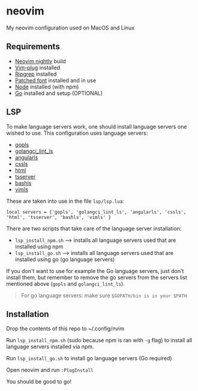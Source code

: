 # neovim
My neovim configuration used on MacOS and Linux

## Requirements
- [Neovim nightly](https://github.com/neovim/neovim/releases) build
- [Vim-plug](https://github.com/junegunn/vim-plug) installed
- [Ripgrep](https://github.com/BurntSushi/ripgrep#installation) installed
- [Patched font](https://github.com/ryanoasis/nerd-fonts) installed and in use
- [Node](https://nodejs.org/en/) installed (with npm)
- [Go](https://go.dev/) installed and setup (OPTIONAL)

## LSP
To make language servers work, one should install language servers one wished to use. This configuration uses language servers:
- [gopls](https://github.com/neovim/nvim-lspconfig/blob/master/doc/server_configurations.md#gopls)
- [golangci_lint_ls](https://github.com/neovim/nvim-lspconfig/blob/master/doc/server_configurations.md#golangci_lint_ls)
- [angularls](https://github.com/neovim/nvim-lspconfig/blob/master/doc/server_configurations.md#angularls)
- [cssls](https://github.com/neovim/nvim-lspconfig/blob/master/doc/server_configurations.md#cssls)
- [html](https://github.com/neovim/nvim-lspconfig/blob/master/doc/server_configurations.md#html)
- [tsserver](https://github.com/neovim/nvim-lspconfig/blob/master/doc/server_configurations.md#tsserver)
- [bashls](https://github.com/neovim/nvim-lspconfig/blob/master/doc/server_configurations.md#bashls)
- [vimls](https://github.com/neovim/nvim-lspconfig/blob/master/doc/server_configurations.md#vimls)

These are taken into use in the file `lsp/lsp.lua`:
```
local servers = {'gopls', 'golangci_lint_ls', 'angularls', 'cssls', 'html', 'tsserver', 'bashls', 'vimls' }
```
There are two scripts that take care of the language server installation:
- `lsp_install_npm.sh` --> installs all language servers used that are installed using npm
- `lsp_install_go.sh` --> installs all language servers used that are installed using go (go language servers)

If you don't want to use for example the Go language servers, just don't install them, but remember to remove the go servers from the servers list mentioned above (`gopls` and `golangci_lint_ls`).

>For go language servers: make sure `$GOPATH/bin is in your $PATH`

## Installation
Drop the contents of this repo to ~/.config/nvim

Run `lsp_install_npm.sh` (sudo because npm is ran with `-g` flag) to install all language servers installed via npm.

Run `lsp_install_go.sh` to install go language servers (Go required)

Open neovim and run `:PlugInstall`

You should be good to go!
